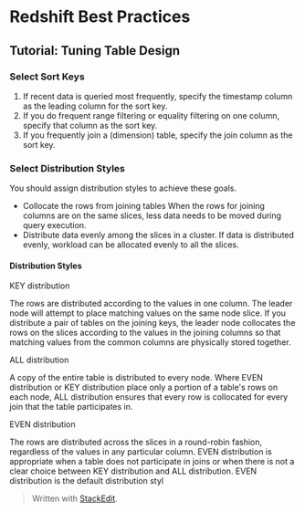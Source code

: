 
# Redshift Best Practices

## Tutorial: Tuning Table Design

### Select Sort Keys

1. If recent data is queried most frequently, specify the timestamp column as the leading column for the sort key.
2. If you do frequent range filtering or equality filtering on one column, specify that column as the sort key.
3. If you frequently join a (dimension) table, specify the join column as the sort key.

### Select Distribution Styles

You should assign distribution styles to achieve these goals.

* Collocate the rows from joining tables
When the rows for joining columns are on the same slices, less data needs to be moved during query execution.
* Distribute data evenly among the slices in a cluster.
If data is distributed evenly, workload can be allocated evenly to all the slices.

#### Distribution Styles
KEY distribution

The rows are distributed according to the values in one column. The leader node will attempt to place matching values on the same node slice. If you distribute a pair of tables on the joining keys, the leader node collocates the rows on the slices according to the values in the joining columns so that matching values from the common columns are physically stored together.

ALL distribution

A copy of the entire table is distributed to every node. Where EVEN distribution or KEY distribution place only a portion of a table's rows on each node, ALL distribution ensures that every row is collocated for every join that the table participates in.

EVEN distribution

The rows are distributed across the slices in a round-robin fashion, regardless of the values in any particular column. EVEN distribution is appropriate when a table does not participate in joins or when there is not a clear choice between KEY distribution and ALL distribution. EVEN distribution is the default distribution styl



> Written with [StackEdit](https://stackedit.io/).